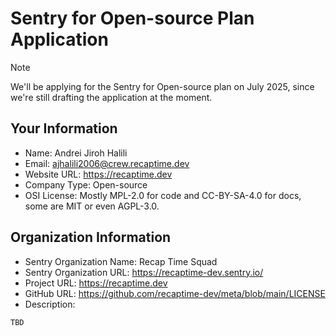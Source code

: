 # Sentry for Open-source Plan Application

> [!NOTE]
> We'll be applying for the Sentry for Open-source plan on July 2025, since we're still drafting
> the application at the moment.

## Your Information

- Name: Andrei Jiroh Halili
- Email: ajhalili2006@crew.recaptime.dev
- Website URL: https://recaptime.dev
- Company Type: Open-source
- OSI License: Mostly MPL-2.0 for code and CC-BY-SA-4.0 for docs, some are MIT or even AGPL-3.0.

## Organization Information

- Sentry Organization Name: Recap Time Squad
- Sentry Organization URL: https://recaptime-dev.sentry.io/
- Project URL: https://recaptime.dev
- GitHub URL: https://github.com/recaptime-dev/meta/blob/main/LICENSE
- Description:

```
TBD
```